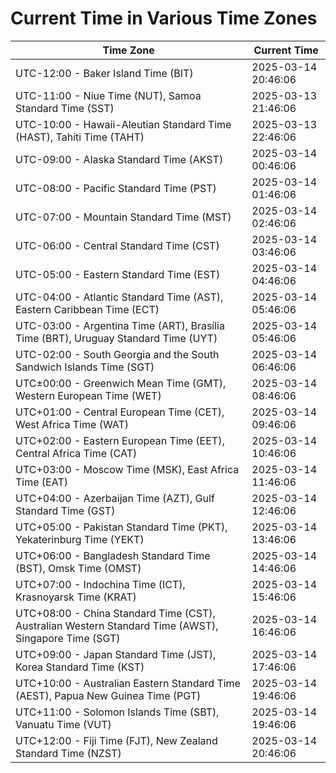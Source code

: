 # Current Time in Various Time Zones

| Time Zone | Current Time |
|-----------|--------------|
| UTC-12:00 - Baker Island Time (BIT) | 2025-03-14 20:46:06 |
| UTC-11:00 - Niue Time (NUT), Samoa Standard Time (SST) | 2025-03-13 21:46:06 |
| UTC-10:00 - Hawaii-Aleutian Standard Time (HAST), Tahiti Time (TAHT) | 2025-03-13 22:46:06 |
| UTC-09:00 - Alaska Standard Time (AKST) | 2025-03-14 00:46:06 |
| UTC-08:00 - Pacific Standard Time (PST) | 2025-03-14 01:46:06 |
| UTC-07:00 - Mountain Standard Time (MST) | 2025-03-14 02:46:06 |
| UTC-06:00 - Central Standard Time (CST) | 2025-03-14 03:46:06 |
| UTC-05:00 - Eastern Standard Time (EST) | 2025-03-14 04:46:06 |
| UTC-04:00 - Atlantic Standard Time (AST), Eastern Caribbean Time (ECT) | 2025-03-14 05:46:06 |
| UTC-03:00 - Argentina Time (ART), Brasília Time (BRT), Uruguay Standard Time (UYT) | 2025-03-14 05:46:06 |
| UTC-02:00 - South Georgia and the South Sandwich Islands Time (SGT) | 2025-03-14 06:46:06 |
| UTC±00:00 - Greenwich Mean Time (GMT), Western European Time (WET) | 2025-03-14 08:46:06 |
| UTC+01:00 - Central European Time (CET), West Africa Time (WAT) | 2025-03-14 09:46:06 |
| UTC+02:00 - Eastern European Time (EET), Central Africa Time (CAT) | 2025-03-14 10:46:06 |
| UTC+03:00 - Moscow Time (MSK), East Africa Time (EAT) | 2025-03-14 11:46:06 |
| UTC+04:00 - Azerbaijan Time (AZT), Gulf Standard Time (GST) | 2025-03-14 12:46:06 |
| UTC+05:00 - Pakistan Standard Time (PKT), Yekaterinburg Time (YEKT) | 2025-03-14 13:46:06 |
| UTC+06:00 - Bangladesh Standard Time (BST), Omsk Time (OMST) | 2025-03-14 14:46:06 |
| UTC+07:00 - Indochina Time (ICT), Krasnoyarsk Time (KRAT) | 2025-03-14 15:46:06 |
| UTC+08:00 - China Standard Time (CST), Australian Western Standard Time (AWST), Singapore Time (SGT) | 2025-03-14 16:46:06 |
| UTC+09:00 - Japan Standard Time (JST), Korea Standard Time (KST) | 2025-03-14 17:46:06 |
| UTC+10:00 - Australian Eastern Standard Time (AEST), Papua New Guinea Time (PGT) | 2025-03-14 19:46:06 |
| UTC+11:00 - Solomon Islands Time (SBT), Vanuatu Time (VUT) | 2025-03-14 19:46:06 |
| UTC+12:00 - Fiji Time (FJT), New Zealand Standard Time (NZST) | 2025-03-14 20:46:06 |
